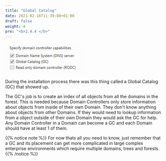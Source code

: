 ```yaml
---
title: "Global Catalog"
date: 2021-02-16T11:39:08+01:00
draft: false
weight: 4
pre: "<b>2.4.4 </b>"
---
```


![](gc.png)

During the installation process there was this thing called a Global Catalog (GC) that showed up.

The GC's job is to create an index of all objects from all the domains in the forest. This is needed because Domain Controllers only store information about objects from inside of their own Domain. They don't know anything about objects from other Domains. If they would need to lookup information from a object outside of their own Domain they would ask the GC for help. Any Domain Controller in a Domain can become a GC and each Domain should have at least 1 of them.

{{% notice note %}}
For now thats all you need to know, just remember that a GC and its placement can get more complicated in large complex enterprise environments which require multiple domains, trees and forests.
{{% /notice %}}
